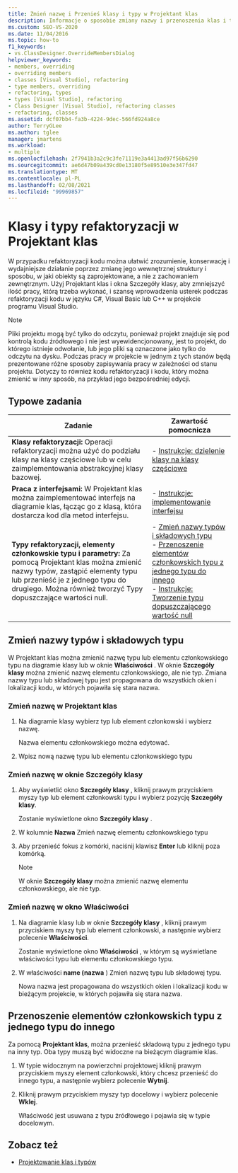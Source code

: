 ```yaml
---
title: Zmień nazwę i Przenieś klasy i typy w Projektant klas
description: Informacje o sposobie zmiany nazwy i przenoszenia klas i typów przy użyciu Projektant klas i okna Szczegóły klasy.
ms.custom: SEO-VS-2020
ms.date: 11/04/2016
ms.topic: how-to
f1_keywords:
- vs.ClassDesigner.OverrideMembersDialog
helpviewer_keywords:
- members, overriding
- overriding members
- classes [Visual Studio], refactoring
- type members, overriding
- refactoring, types
- types [Visual Studio], refactoring
- Class Designer [Visual Studio], refactoring classes
- refactoring, classes
ms.assetid: dcf07bb4-fa3b-4224-9dec-566fd924a8ce
author: TerryGLee
ms.author: tglee
manager: jmartens
ms.workload:
- multiple
ms.openlocfilehash: 2f7941b3a2c9c3fe71119e3a4413ad97f56b6290
ms.sourcegitcommit: ae6d47b09a439cd0e13180f5e89510e3e347fd47
ms.translationtype: MT
ms.contentlocale: pl-PL
ms.lasthandoff: 02/08/2021
ms.locfileid: "99969857"
---
```

# <a name="refactor-classes-and-types-in-class-designer"></a>Klasy i typy refaktoryzacji w Projektant klas

W przypadku refaktoryzacji kodu można ułatwić zrozumienie, konserwację i wydajniejsze działanie poprzez zmianę jego wewnętrznej struktury i sposobu, w jaki obiekty są zaprojektowane, a nie z zachowaniem zewnętrznym. Użyj Projektant klas i okna Szczegóły klasy, aby zmniejszyć ilość pracy, którą trzeba wykonać, i szansę wprowadzenia usterek podczas refaktoryzacji kodu w języku C#, Visual Basic lub C++ w projekcie programu Visual Studio.

> [!NOTE]
> Pliki projektu mogą być tylko do odczytu, ponieważ projekt znajduje się pod kontrolą kodu źródłowego i nie jest wyewidencjonowany, jest to projekt, do którego istnieje odwołanie, lub jego pliki są oznaczone jako tylko do odczytu na dysku. Podczas pracy w projekcie w jednym z tych stanów będą prezentowane różne sposoby zapisywania pracy w zależności od stanu projektu. Dotyczy to również kodu refaktoryzacji i kodu, który można zmienić w inny sposób, na przykład jego bezpośredniej edycji.

## <a name="common-tasks"></a>Typowe zadania

|Zadanie|Zawartość pomocnicza|
|----------| - |
|**Klasy refaktoryzacji:** Operacji refaktoryzacji można użyć do podziału klasy na klasy częściowe lub w celu zaimplementowania abstrakcyjnej klasy bazowej.|-   [Instrukcje: dzielenie klasy na klasy częściowe](how-to-split-a-class-into-partial-classes.md)|
|**Praca z interfejsami:** W Projektant klas można zaimplementować interfejs na diagramie klas, łącząc go z klasą, która dostarcza kod dla metod interfejsu.|-   [Instrukcje: implementowanie interfejsu](how-to-implement-an-interface.md)|
|**Typy refaktoryzacji, elementy członkowskie typu i parametry:** Za pomocą Projektant klas można zmienić nazwy typów, zastąpić elementy typu lub przenieść je z jednego typu do drugiego. Można również tworzyć Typy dopuszczające wartości null.|-   [Zmień nazwy typów i składowych typu](#rename-types-and-type-members)<br />-   [Przenoszenie elementów członkowskich typu z jednego typu do innego](#move-type-members-from-one-type-to-another)<br />-   [Instrukcje: Tworzenie typu dopuszczającego wartość null](how-to-create-a-nullable-type.md)|

## <a name="rename-types-and-type-members"></a>Zmień nazwy typów i składowych typu

W Projektant klas można zmienić nazwę typu lub elementu członkowskiego typu na diagramie klasy lub w oknie **Właściwości** . W oknie **Szczegóły klasy** można zmienić nazwę elementu członkowskiego, ale nie typ. Zmiana nazwy typu lub składowej typu jest propagowana do wszystkich okien i lokalizacji kodu, w których pojawiła się stara nazwa.

### <a name="rename-in-the-class-designer"></a>Zmień nazwę w Projektant klas

1. Na diagramie klasy wybierz typ lub element członkowski i wybierz nazwę.

     Nazwa elementu członkowskiego można edytować.

2. Wpisz nową nazwę typu lub elementu członkowskiego typu

### <a name="rename-in-the-class-details-window"></a>Zmień nazwę w oknie Szczegóły klasy

1. Aby wyświetlić okno **Szczegóły klasy** , kliknij prawym przyciskiem myszy typ lub element członkowski typu i wybierz pozycję **Szczegóły klasy**.

     Zostanie wyświetlone okno **Szczegóły klasy** .

2. W kolumnie **Nazwa** Zmień nazwę elementu członkowskiego typu

3. Aby przenieść fokus z komórki, naciśnij klawisz **Enter** lub kliknij poza komórką.

    > [!NOTE]
    > W oknie **Szczegóły klasy** można zmienić nazwę elementu członkowskiego, ale nie typ.

### <a name="rename-in-the-properties-window"></a>Zmień nazwę w okno Właściwości

1. Na diagramie klasy lub w oknie **Szczegóły klasy** , kliknij prawym przyciskiem myszy typ lub element członkowski, a następnie wybierz polecenie **Właściwości**.

     Zostanie wyświetlone okno **Właściwości** , w którym są wyświetlane właściwości typu lub elementu członkowskiego typu.

2. W właściwości **name (nazwa** ) Zmień nazwę typu lub składowej typu.

     Nowa nazwa jest propagowana do wszystkich okien i lokalizacji kodu w bieżącym projekcie, w których pojawiła się stara nazwa.

## <a name="move-type-members-from-one-type-to-another"></a>Przenoszenie elementów członkowskich typu z jednego typu do innego

Za pomocą **Projektant klas**, można przenieść składową typu z jednego typu na inny typ. Oba typy muszą być widoczne na bieżącym diagramie klas.

1. W typie widocznym na powierzchni projektowej kliknij prawym przyciskiem myszy element członkowski, który chcesz przenieść do innego typu, a następnie wybierz polecenie **Wytnij**.

2. Kliknij prawym przyciskiem myszy typ docelowy i wybierz polecenie **Wklej**.

     Właściwość jest usuwana z typu źródłowego i pojawia się w typie docelowym.

## <a name="see-also"></a>Zobacz też

- [Projektowanie klas i typów](designing-and-viewing-classes-and-types.md)
